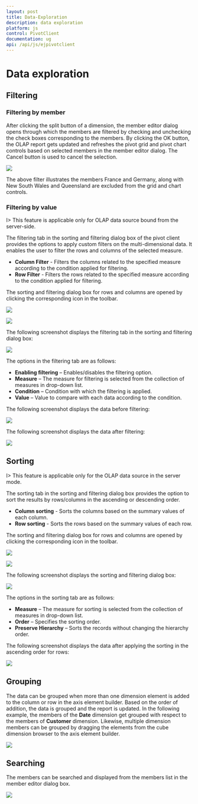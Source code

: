 ```yaml
---
layout: post
title: Data-Exploration
description: data exploration
platform: js
control: PivotClient
documentation: ug
api: /api/js/ejpivotclient
---
```


# Data exploration

## Filtering

### Filtering by member

After clicking the split button of a dimension, the member editor dialog opens through which the members are filtered by checking and unchecking the check boxes corresponding to the members. By clicking the OK button, the OLAP report gets updated and refreshes the pivot grid and pivot chart controls based on selected members in the member editor dialog.  The Cancel button is used to cancel the selection.

![](Data-Exploration_images/Filtering-by-member.png) 

The above filter illustrates the members France and Germany, along with New South Wales and Queensland are excluded from the grid and chart controls.

### Filtering by value

I> This feature is applicable only for OLAP data source bound from the server-side.

The filtering tab in the sorting and filtering dialog box of the pivot client provides the options to apply custom filters on the multi-dimensional data. It enables the user to filter the rows and columns of the selected measure.

* **Column Filter** - Filters the columns related to the specified measure according to the condition applied for filtering.
* **Row Filter** - Filters the rows related to the specified measure according to the condition applied for filtering.

The sorting and filtering dialog box for rows and columns are opened by clicking the corresponding icon in the toolbar.

![](Data-Exploration_images/column-sorting-icon.png)

![](Data-Exploration_images/rowsorting.png)

The following screenshot displays the filtering tab in the sorting and filtering dialog box:

![](Data-Exploration_images/Filtering-by-value.png)

The options in the filtering tab are as follows:

* **Enabling filtering** – Enables/disables the filtering option.
* **Measure** – The measure for filtering is selected from the collection of measures in drop-down list.
* **Condition** – Condition with which the filtering is applied.
* **Value** – Value to compare with each data according to the condition.

The following screenshot displays the data before filtering:

![](Data-Exploration_images/beforefilteringbyvalue.png)

The following screenshot displays the data after filtering:

![](Data-Exploration_images/after-filtering-by-value.png)

## Sorting

I> This feature is applicable only for the OLAP data source in the server mode.

The sorting tab in the sorting and filtering dialog box provides the option to sort the results by rows/columns in the ascending or descending order.
  
* **Column sorting** - Sorts the columns based on the summary values of each column.
* **Row sorting** - Sorts the rows based on the summary values of each row.

The sorting and filtering dialog box for rows and columns are opened by clicking the corresponding icon in the toolbar.

![](Data-Exploration_images/column-sorting-icon.png)  

![](Data-Exploration_images/rowsorting.png)  

The following screenshot displays the sorting and filtering dialog box:

![](Data-Exploration_images/sorting-dialog.png)  

The options in the sorting tab are as follows:

* **Measure** – The measure for sorting is selected from the collection of measures in drop-down list.
* **Order** – Specifies the sorting order.
* **Preserve Hierarchy** – Sorts the records without changing the hierarchy order.

The following screenshot displays the data after applying the sorting in the ascending order for rows:

![](Data-Exploration_images/sorting.png)

## Grouping

The data can be grouped when more than one dimension element is added to the column or row in the axis element builder.  Based on the order of addition, the data is grouped and the report is updated. In the following example, the members of the **Date** dimension get grouped with respect to the members of **Customer** dimension.  Likewise, multiple dimension members can be grouped by dragging the elements from the cube dimension browser to the axis element builder.

![](Data-Exploration_images/grouping.png)

## Searching

The members can be searched and displayed from the members list in the member editor dialog box.

![](Data-Exploration_images/Searching-by-member.png)

